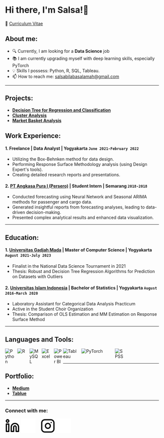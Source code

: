 # Hi there, I'm Salsa!👋
📄 [Curriculum Vitae](https://www.linkedin.com/in/salsabila-basalamah/) 
## About me:
- 🔍 Currently, I am looking for a **Data Science** job
- 📚 I am currently upgrading myself with deep learning skills, especially PyTorch
- 💡 Skills I possess: Python, R, SQL, Tableau.
- 📫 How to reach me: salsabilabasalamah@gmail.com
---

## Projects:
   - **[Decision Tree for Regression and Classification](https://github.com/salsabilabasalamah/Decision-Tree)**
   - **[Cluster Analysis](https://github.com/salsabilabasalamah/Cluster-Analysis)** 
   - **[Market Basket Analysis](https://github.com/salsabilabasalamah/Market-Basket-Analysis)**



## Work Experience:
#### 1. Freelance | Data Analyst | Yogyakarta `June 2021-February 2022`
   - Utilizing the Box-Behnken method for data design.
   - Performing Response Surface Methodology analysis (using Design Expert's tools).
   - Creating detailed research reports and presentations.
#### 2. [PT Angkasa Pura I (Persero)](https://ap1.co.id/id) | Student Intern | Semarang `2018-2018`
   - Conducted forecasting using Neural Network and Seasonal ARIMA methods for passenger and cargo data.
   - Generated insightful reports from forecasting analyses, leading to data-driven decision-making.
   - Presented complex analytical results and enhanced data visualization.
---
## Education:

#### 1. [Universitas Gadjah Mada](https://www.ugm.ac.id) | Master of Computer Science | Yogyakarta `August 2021-July 2023`
   - Finalist in the National Data Science Tournament in 2021
   - Thesis: Robust and Decision Tree Regression Algorithms for Prediction on Datasets with Outliers
 #### 2. [Universitas Islam Indonesia](https://www.uii.ac.id/) | Bachelor of Statistics | Yogyakarta `August 2016-March 2020`
   - Laboratory Assistant for Categorical Data Analysis Practicum
   - Active in the Student Choir Organization
   - Thesis: Comparison of OLS Estimation and MM Estimation on Response Surface Method
---
## Languages and Tools:

[<img align="left" alt="Python" width="30px" src="https://upload.wikimedia.org/wikipedia/commons/thumb/c/c3/Python-logo-notext.svg/110px-Python-logo-notext.svg.png?20100317150552" style="padding-right:10px;" />][webdev]
[<img align="left" alt="R" width="40px" src="https://www.r-project.org/Rlogo.png" style="padding-right:0px;" />][webdev]
[<img align="left" alt="MySQL" width="30px" src="https://cdn.jsdelivr.net/gh/devicons/devicon/icons/mysql/mysql-original.svg" style="padding-right:10px;" />][webdev]
[<img align="left" alt="Excel" width="30px" src="https://is2-ssl.mzstatic.com/image/thumb/Purple126/v4/a8/fd/5a/a8fd5a84-c6f1-355f-3b9f-6e86598efaa3/XCEL.png/1200x630bb.png" style="padding-right:10px;" />][webdev]
[<img align="left" alt="Power BI" width="30px" src="https://powerbi.microsoft.com/pictures/application-logos/svg/powerbi.svg" style="padding-right:0px;" />][webdev]
[<img align="left" alt="Tableau" width="50px" src="https://logos-world.net/wp-content/uploads/2021/10/Tableau-Symbol.png" style="padding-right:10px;" />][webdev]
[<img align="left" alt="PyTorch" width="100px" src="https://pytorch.org/assets/images/logo-white.svg" style="padding-right:10px;" />][webdev]
[<img align="left" alt="SPSS" width="30px" src="https://images.sftcdn.net/images/t_app-icon-s/p/03886d52-96d1-11e6-aec3-00163ed833e7/371059589/spss-download.png" style="padding-right:0px;" />][webdev]

<br />
<br />

---
## Portfolio:
   - **[Medium](https://medium.com/@salsabilabasalamah)**
   - **[Tablue](https://public.tableau.com/app/profile/salsabila.basalamah)**
---

### Connect with me:

[![website](./img/linkedin-light.svg)](https://www.linkedin.com/in/salsabila-basalamah#gh-light-mode-only)
[![website](./img/linkedin-dark.svg)](https://www.linkedin.com/in/salsabila-basalamah#gh-dark-mode-only)
&nbsp;&nbsp;
[![website](./img/instagram-light.svg)](https://instagram.com/salsabilabasalamah#gh-light-mode-only)
[![website](./img/instagram-dark.svg)](https://instagram.com/salsabilabasalamah#gh-dark-mode-only)
&nbsp;&nbsp;

[webdev]: https://github.com/salsabilabasalamah/salsabilabasalamah
